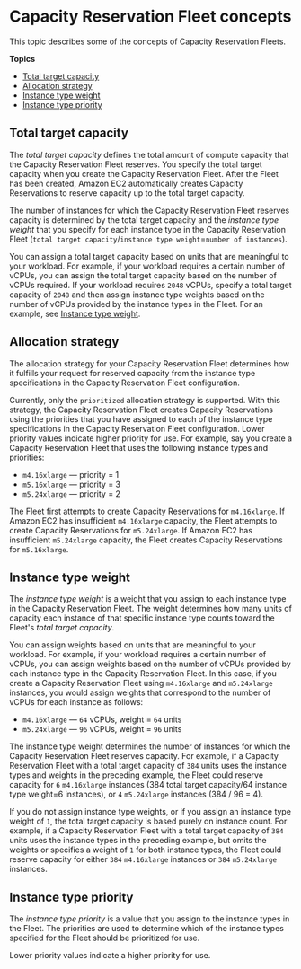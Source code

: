 # Capacity Reservation Fleet concepts<a name="crfleet-concepts"></a>

This topic describes some of the concepts of Capacity Reservation Fleets\.

**Topics**
+ [Total target capacity](#target-capacity)
+ [Allocation strategy](#allocation-strategy)
+ [Instance type weight](#instance-weight)
+ [Instance type priority](#instance-priority)

## Total target capacity<a name="target-capacity"></a>

The *total target capacity* defines the total amount of compute capacity that the Capacity Reservation Fleet reserves\. You specify the total target capacity when you create the Capacity Reservation Fleet\. After the Fleet has been created, Amazon EC2 automatically creates Capacity Reservations to reserve capacity up to the total target capacity\.

The number of instances for which the Capacity Reservation Fleet reserves capacity is determined by the total target capacity and the *instance type weight* that you specify for each instance type in the Capacity Reservation Fleet \(`total target capacity`/`instance type weight`=`number of instances`\)\.

You can assign a total target capacity based on units that are meaningful to your workload\. For example, if your workload requires a certain number of vCPUs, you can assign the total target capacity based on the number of vCPUs required\. If your workload requires `2048` vCPUs, specify a total target capacity of `2048` and then assign instance type weights based on the number of vCPUs provided by the instance types in the Fleet\. For an example, see [Instance type weight](#instance-weight)\.

## Allocation strategy<a name="allocation-strategy"></a>

The allocation strategy for your Capacity Reservation Fleet determines how it fulfills your request for reserved capacity from the instance type specifications in the Capacity Reservation Fleet configuration\.

Currently, only the `prioritized` allocation strategy is supported\. With this strategy, the Capacity Reservation Fleet creates Capacity Reservations using the priorities that you have assigned to each of the instance type specifications in the Capacity Reservation Fleet configuration\. Lower priority values indicate higher priority for use\. For example, say you create a Capacity Reservation Fleet that uses the following instance types and priorities:
+ `m4.16xlarge` — priority = 1
+ `m5.16xlarge` — priority = 3
+ `m5.24xlarge` — priority = 2

The Fleet first attempts to create Capacity Reservations for `m4.16xlarge`\. If Amazon EC2 has insufficient `m4.16xlarge` capacity, the Fleet attempts to create Capacity Reservations for `m5.24xlarge`\. If Amazon EC2 has insufficient `m5.24xlarge` capacity, the Fleet creates Capacity Reservations for `m5.16xlarge`\.

## Instance type weight<a name="instance-weight"></a>

The *instance type weight* is a weight that you assign to each instance type in the Capacity Reservation Fleet\. The weight determines how many units of capacity each instance of that specific instance type counts toward the Fleet's *total target capacity*\.

You can assign weights based on units that are meaningful to your workload\. For example, if your workload requires a certain number of vCPUs, you can assign weights based on the number of vCPUs provided by each instance type in the Capacity Reservation Fleet\. In this case, if you create a Capacity Reservation Fleet using `m4.16xlarge` and `m5.24xlarge` instances, you would assign weights that correspond to the number of vCPUs for each instance as follows:
+ `m4.16xlarge` — `64` vCPUs, weight = `64` units
+ `m5.24xlarge` — `96` vCPUs, weight = `96` units

The instance type weight determines the number of instances for which the Capacity Reservation Fleet reserves capacity\. For example, if a Capacity Reservation Fleet with a total target capacity of `384` units uses the instance types and weights in the preceding example, the Fleet could reserve capacity for `6` `m4.16xlarge` instances \(384 total target capacity/64 instance type weight=6 instances\), or `4` `m5.24xlarge` instances \(384 / 96 = 4\)\.

If you do not assign instance type weights, or if you assign an instance type weight of `1`, the total target capacity is based purely on instance count\. For example, if a Capacity Reservation Fleet with a total target capacity of `384` units uses the instance types in the preceding example, but omits the weights or specifies a weight of `1` for both instance types, the Fleet could reserve capacity for either `384` `m4.16xlarge` instances or `384` `m5.24xlarge` instances\.

## Instance type priority<a name="instance-priority"></a>

The *instance type priority* is a value that you assign to the instance types in the Fleet\. The priorities are used to determine which of the instance types specified for the Fleet should be prioritized for use\.

Lower priority values indicate a higher priority for use\.
